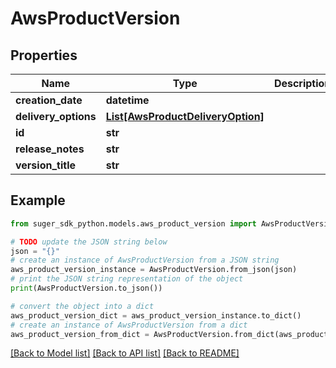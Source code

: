 # AwsProductVersion


## Properties

Name | Type | Description | Notes
------------ | ------------- | ------------- | -------------
**creation_date** | **datetime** |  | [optional] 
**delivery_options** | [**List[AwsProductDeliveryOption]**](AwsProductDeliveryOption.md) |  | [optional] 
**id** | **str** |  | [optional] 
**release_notes** | **str** |  | [optional] 
**version_title** | **str** |  | [optional] 

## Example

```python
from suger_sdk_python.models.aws_product_version import AwsProductVersion

# TODO update the JSON string below
json = "{}"
# create an instance of AwsProductVersion from a JSON string
aws_product_version_instance = AwsProductVersion.from_json(json)
# print the JSON string representation of the object
print(AwsProductVersion.to_json())

# convert the object into a dict
aws_product_version_dict = aws_product_version_instance.to_dict()
# create an instance of AwsProductVersion from a dict
aws_product_version_from_dict = AwsProductVersion.from_dict(aws_product_version_dict)
```
[[Back to Model list]](../README.md#documentation-for-models) [[Back to API list]](../README.md#documentation-for-api-endpoints) [[Back to README]](../README.md)


